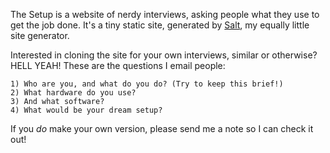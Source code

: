 The Setup is a website of nerdy interviews, asking people what they use to get the job done. It's a tiny static site, generated by [Salt](http://github.com/waferbaby/salt/), my equally little site generator.

Interested in cloning the site for your own interviews, similar or otherwise? HELL YEAH! These are the questions I email people:

	1) Who are you, and what do you do? (Try to keep this brief!)
	2) What hardware do you use?
	3) And what software?
	4) What would be your dream setup?

If you *do* make your own version, please send me a note so I can check it out!
